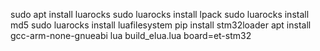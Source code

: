 sudo apt install luarocks
sudo luarocks install lpack
sudo luarocks install md5
sudo luarocks install luafilesystem
pip install stm32loader
apt install gcc-arm-none-gnueabi
lua build_elua.lua board=et-stm32
